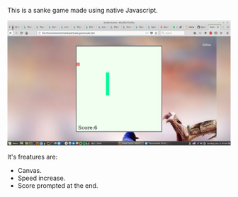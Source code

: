 This is a sanke game made using native Javascript.


!["Snake gameplay"](https://github.com/slashtea/Snake-game/blob/master/images/snake_gameplay.png) 

It's freatures are:
  * Canvas.
  * Speed increase.	
  * Score prompted at the end.

